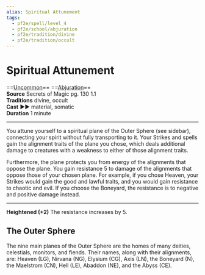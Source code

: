 ```yaml
---
alias: Spiritual Attunement
tags:
  - pf2e/spell/level_4
  - pf2e/school/abjuration
  - pf2e/tradition/divine
  - pf2e/tradition/occult
---
```


# Spiritual Attunement

==[Uncommon](Uncommon.md)== ==[Abjuration](Abjuration.md)==  
__Source__ Secrets of Magic pg. 130 1.1  
**Traditions** divine, occult  
**Cast** ►► material, somatic  
**Duration** 1 minute

---

You attune yourself to a spiritual plane of the Outer Sphere (see sidebar), connecting your spirit without fully transporting to it. Your Strikes and spells gain the alignment traits of the plane you chose, which deals additional damage to creatures with a weakness to either of those alignment traits.

Furthermore, the plane protects you from energy of the alignments that oppose the plane. You gain resistance 5 to damage of the alignments that oppose those of your chosen plane. For example, if you chose Heaven, your Strikes would gain the good and lawful traits, and you would gain resistance to chaotic and evil. If you choose the Boneyard, the resistance is to negative and positive damage instead.

<hr>

**Heightened (+2)** The resistance increases by 5.

## The Outer Sphere

The nine main planes of the Outer Sphere are the homes of many deities, celestials, monitors, and fiends. Their names, along with their alignments, are: Heaven (LG), Nirvana (NG), Elysium (CG), Axis (LN), the Boneyard (N), the Maelstrom (CN), Hell (LE), Abaddon (NE), and the Abyss (CE).
